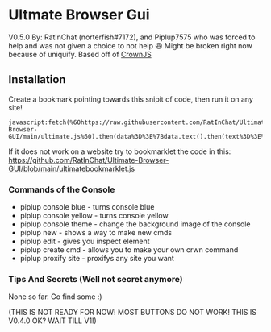 # Ultmate Browser Gui
V0.5.0
By: RatInChat (norterfish#7172), and Piplup7575 who was forced to help and was not given a choice to not help 😆
Might be broken right now because of uniquify.
Based off of [CrownJS](https://github.com/jangodev/CrownJS)

## Installation
Create a bookmark pointing towards this snipit of code, then run it on any site!
```
javascript:fetch(%60https://raw.githubusercontent.com/RatInChat/Ultimate-Browser-GUI/main/ultimate.js%60).then(data%3D%3E%7Bdata.text().then(text%3D%3E%7Beval(text)%7D)%7D)%3B
```
If it does not work on a website try to bookmarklet the code in this:
https://github.com/RatInChat/Ultimate-Browser-GUI/blob/main/ultimatebookmarklet.js
### Commands of the Console
- piplup console blue - turns console blue
- piplup console yellow - turns console yellow
- piplup console theme - change the background image of the console
- piplup new - shows a way to make new cmds
- piplup edit - gives you inspect element
- piplup create cmd - allows you to make your own crwn command
- piplup proxify site - proxifys any site you want

### Tips And Secrets (Well not secret anymore)
None so far. Go find some :)

(THIS IS NOT READY FOR NOW! MOST BUTTONS DO NOT WORK! THIS IS V0.4.0 OK? WAIT TILL V1!)
